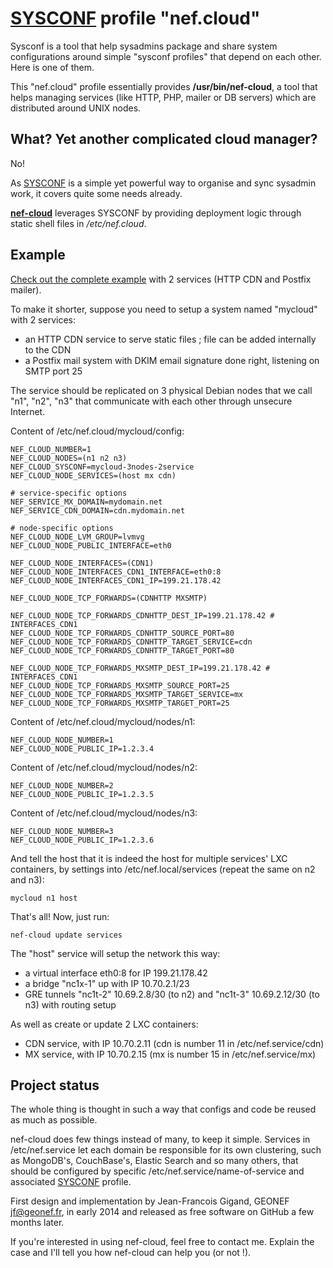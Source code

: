 [SYSCONF](https://github.com/geonef/sysconf.base) profile "nef.cloud"
======================================================================

Sysconf is a tool that help sysadmins package and share system configurations
around simple "sysconf profiles" that depend on each other. Here is one of them.

This "nef.cloud" profile essentially provides **/usr/bin/nef-cloud**, a tool
that helps managing services (like HTTP, PHP, mailer or DB servers) which
are distributed around UNIX nodes.


What? Yet another complicated cloud manager?
------------------------------------------------------------
No!

As [SYSCONF](https://github.com/geonef/sysconf.base) is a simple yet powerful
way to organise and sync sysadmin work, it covers quite some needs already.

**[nef-cloud](./tree/usr/bin/nef-cloud)** leverages SYSCONF by providing deployment logic through
static shell files in _/etc/nef.cloud_.


Example
-------
[Check out the complete example](./tree/usr/share/doc/examples/mycloud-3nodes-2service)
with 2 services (HTTP CDN and Postfix mailer).

To make it shorter, suppose you need to setup a system named "mycloud" with 2 services:
* an HTTP CDN service to serve static files ; file can be added internally to the CDN
* a Postfix mail system with DKIM email signature done right, listening on SMTP port 25

The service should be replicated on 3 physical Debian nodes that we call "n1",
"n2", "n3" that communicate with each other through unsecure Internet.

Content of /etc/nef.cloud/mycloud/config:
```
NEF_CLOUD_NUMBER=1
NEF_CLOUD_NODES=(n1 n2 n3)
NEF_CLOUD_SYSCONF=mycloud-3nodes-2service
NEF_CLOUD_NODE_SERVICES=(host mx cdn)

# service-specific options
NEF_SERVICE_MX_DOMAIN=mydomain.net
NEF_SERVICE_CDN_DOMAIN=cdn.mydomain.net

# node-specific options
NEF_CLOUD_NODE_LVM_GROUP=lvmvg
NEF_CLOUD_NODE_PUBLIC_INTERFACE=eth0

NEF_CLOUD_NODE_INTERFACES=(CDN1)
NEF_CLOUD_NODE_INTERFACES_CDN1_INTERFACE=eth0:8
NEF_CLOUD_NODE_INTERFACES_CDN1_IP=199.21.178.42

NEF_CLOUD_NODE_TCP_FORWARDS=(CDNHTTP MXSMTP)

NEF_CLOUD_NODE_TCP_FORWARDS_CDNHTTP_DEST_IP=199.21.178.42 # INTERFACES_CDN1
NEF_CLOUD_NODE_TCP_FORWARDS_CDNHTTP_SOURCE_PORT=80
NEF_CLOUD_NODE_TCP_FORWARDS_CDNHTTP_TARGET_SERVICE=cdn
NEF_CLOUD_NODE_TCP_FORWARDS_CDNHTTP_TARGET_PORT=80

NEF_CLOUD_NODE_TCP_FORWARDS_MXSMTP_DEST_IP=199.21.178.42 # INTERFACES_CDN1
NEF_CLOUD_NODE_TCP_FORWARDS_MXSMTP_SOURCE_PORT=25
NEF_CLOUD_NODE_TCP_FORWARDS_MXSMTP_TARGET_SERVICE=mx
NEF_CLOUD_NODE_TCP_FORWARDS_MXSMTP_TARGET_PORT=25
```

Content of /etc/nef.cloud/mycloud/nodes/n1:
```
NEF_CLOUD_NODE_NUMBER=1
NEF_CLOUD_NODE_PUBLIC_IP=1.2.3.4
```

Content of /etc/nef.cloud/mycloud/nodes/n2:
```
NEF_CLOUD_NODE_NUMBER=2
NEF_CLOUD_NODE_PUBLIC_IP=1.2.3.5
```

Content of /etc/nef.cloud/mycloud/nodes/n3:
```
NEF_CLOUD_NODE_NUMBER=3
NEF_CLOUD_NODE_PUBLIC_IP=1.2.3.6
```

And tell the host that it is indeed the host for multiple services' LXC containers, by settings into /etc/nef.local/services (repeat the same on n2 and n3):
```
mycloud n1 host
```

That's all! Now, just run:
```
nef-cloud update services
```

The "host" service will setup the network this way:
* a virtual interface eth0:8 for IP 199.21.178.42
* a bridge "nc1x-1" up with IP 10.70.2.1/23
* GRE tunnels "nc1t-2" 10.69.2.8/30 (to n2) and "nc1t-3" 10.69.2.12/30 (to n3) with routing setup

As well as create or update 2 LXC containers:
* CDN service, with IP 10.70.2.11 (cdn is number 11 in /etc/nef.service/cdn)
* MX service, with IP 10.70.2.15 (mx is number 15 in /etc/nef.service/mx)


Project status
--------------
The whole thing is thought in such a way that configs and code be reused
as much as possible.

nef-cloud does few things instead of many, to keep it simple. Services in
/etc/nef.service let each domain be responsible for its own clustering, 
such as MongoDB's, CouchBase's, Elastic Search and so many others, that
should be configured by specific /etc/nef.service/name-of-service and
associated [SYSCONF](https://github.com/geonef/sysconf.base) profile.

First design and implementation by Jean-Francois Gigand, GEONEF <jf@geonef.fr>,
in early 2014 and released as free software on GitHub a few months later.

If you're interested in using nef-cloud, feel free to contact me. Explain the
case and I'll tell you how nef-cloud can help you (or not !).
